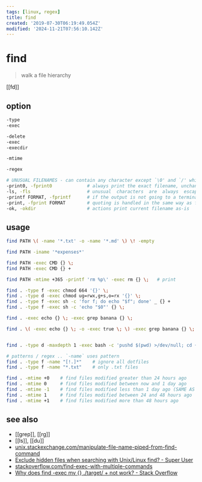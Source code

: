 ```yaml
---
tags: [linux, regex]
title: find
created: '2019-07-30T06:19:49.054Z'
modified: '2024-11-21T07:56:10.142Z'
---
```


# find

> walk a file hierarchy

[[fd]]

## option

```sh
-type
-exec

-delete
-exec
-execdir

-mtime

-regex

# UNUSUAL FILENAMES - can contain any character except `\0' and `/' which can lead to unexpected behavior
-print0, -fprint0             # always print the exact filename, unchanged, even if the output is going to a terminal.
-ls, -fls                     # unusual  characters  are  always  escaped.  White space, backslash, and double quote characters are printed using C-style escaping (for example `\f', `\"')
-printf FORMAT, -fprintf      # if the output is not going to a terminal, it is printed as-is. directives %D, %F, %g, %G, %H, %Y, and %y expand to values which are not  under  control
-print, -fprint FORMAT        # quoting is handled in the same way as for -printf and -fprintf, consider  using  -print0  instead  of -print
-ok, -okdir                   # actions print current filename as-is
```

## usage

```sh
find PATH \( -name '*.txt' -o -name '*.md' \) \! -empty                        # .txt or .md files under the current directory that are not empty (> 0 bytes).

find PATH -iname '*expenses*'                                                  # case insensitive way to search for filenames

find PATH -exec CMD {} \;                                                      # escape semicolon to prevent shell from interpreting it
find PATH -exec CMD {} +                                                       # each result is appended to CMD and executed afterwards

find PATH -mtime +365 -printf 'rm %p\' -exec rm {} \;   # print

find . -type f -exec chmod 664 '{}' \;  
find . -type d -exec chmod ug=rwx,g+s,o=rx '{}' \;
find . -type f -exec sh -c 'for f; do echo "$f"; done' _ {} +               # argument _ is $0 in the shell; file-names are passed as the positional arguments
find . -type f -exec sh -c 'echo "$0"' {} \;                                # executes a separate shell for each file, which is equivalent but slightly slower

find . -exec echo {} \; -exec grep banana {} \;                             # the second -exec will only run if the first one returns successfully

find . \( -exec echo {} \; -o -exec true \; \) -exec grep banana {} \;      # both CMDs to run regardless of their success or failure


find . -type d -maxdepth 1 -exec bash -c 'pushd $(pwd) >/dev/null; cd {}; git remote get-url origin; popd >/dev/null;' \;

# patterns / regex .. `-name` uses pattern
find . -type f -name "[!.]*"    # ignore all dotfiles
find . -type f -name "*.txt"    # only .txt files

find . -mtime +0    # find files modified greater than 24 hours ago
find . -mtime 0     # find files modified between now and 1 day ago
find . -mtime -1    # find files modified less than 1 day ago (SAME AS -mtime 0)
find . -mtime 1     # find files modified between 24 and 48 hours ago
find . -mtime +1    # find files modified more than 48 hours ago
```

## see also

- [[grep]], [[rg]]
- [[ls]], [[du]]
- [unix.stackexchange.com/manipulate-file-name-piped-from-find-command](https://unix.stackexchange.com/a/60470/193945)
- [Exclude hidden files when searching with Unix/Linux find? - Super User](https://superuser.com/a/999448)
- [stackoverflow.com/find-exec-with-multiple-commands](https://stackoverflow.com/questions/5119946/find-exec-with-multiple-commands)
- [Why does find -exec mv {} ./target/ + not work? - Stack Overflow](https://stackoverflow.com/a/5607677)
